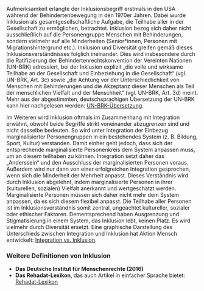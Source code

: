 Aufmerksamkeit erlangte der Inklusionsbegriff erstmals in den USA während der Behindertenbewegung in den 1970er Jahren. Dabei wurde Inklusion als gesamtgesellschaftliche Aufgabe, die Teilhabe aller in der Gesellschaft zu ermöglichen, betrachtet. Inklusion bezog sich daher nicht ausschließlich auf die Personengruppe Menschen mit Behinderungen, sondern vielmehr auf alle Minderheiten (Senior\*innen, Personen mit Migrationshintergrund etc.). Inklusion und Diversität greifen gemäß dieses Inklusionsverständnisses folglich ineinander. Dies wird insbesondere durch die Ratifizierung der Behindertenrechtskonvention der Vereinten Nationen (UN-BRK) adressiert, bei der Inklusion explizit „die volle und wirksame Teilhabe an der Gesellschaft und Einbeziehung in die Gesellschaft“ (vgl. UN-BRK, Art. 3c) sowie „die Achtung vor der Unterschiedlichkeit von Menschen mit Behinderungen und die Akzeptanz dieser Menschen als Teil der menschlichen Vielfalt und der Menschheit“ (vgl. UN-BRK, Art. 3d) meint. Mehr aus der abgestimmten, deutschsprachigen Übersetzung der UN-BRK kann hier nachgelesen werden: [UN-BRK-Übersetzung](https://www.bmas.de/SharedDocs/Downloads/DE/Teilhabe/uebereinkommen-ueber-die-rechte-behinderter-menschen.pdf).

Im Weiteren wird Inklusion oftmals im Zusammenhang mit Integration erwähnt, obwohl beide Begriffe strikt voneinander abzugrenzen sind und nicht dasselbe bedeuten. So wird unter Integration der Einbezug marginalisierter Personengruppen in ein bestehendes System (z. B. Bildung, Sport, Kultur) verstanden. Damit einher geht jedoch, dass sich der entsprechende marginalisierte Personenkreis dem System anpassen muss, um an diesem teilhaben zu können. Integration setzt daher das „Anderssein“ und den Ausschluss der marginalisierten Personen voraus. Außerdem wird nur dann von einer erfolgreichen Integration gesprochen, wenn sich die Minderheit der Mehrheit anpasst. Dieses Verständnis wird durch Inklusion abgelehnt, indem marginalisierte Personen in ihrer (kulturellen, sozialen) Vielfalt anerkannt und wertgeschätzt werden. Marginalisierte Personen müssen sich daher nicht mehr dem System anpassen, da es sich diesem flexibel anpasst. Die Teilhabe aller Personen ist im Inklusionsverständnis somit zentral, ungeachtet kultureller, sozialer oder ethischer Faktoren. Dementsprechend haben Ausgrenzung und Stigmatisierung in einem System, das Inklusion lebt, keinen Platz. Es wird vielmehr durch Diversität ersetzt. Eine graphische Darstellung des Unterschieds zwischen Integration und Inklusion hat Aktion Mensch entwickelt: [Integration vs. Inklusion](https://www.aktion-mensch.de/dafuer-stehen-wir/was-ist-inklusion).

### **Weitere Definitionen von Inklusion**

* **Das Deutsche Institut für Menschenrechte (2016)**  
* **Das Rehadat-Lexikon**, das auch Artikel in einfacher Sprache bietet: [Rehadat-Lexikon](https://www.rehadat.de/lexikon/Lex-Inklusion/)